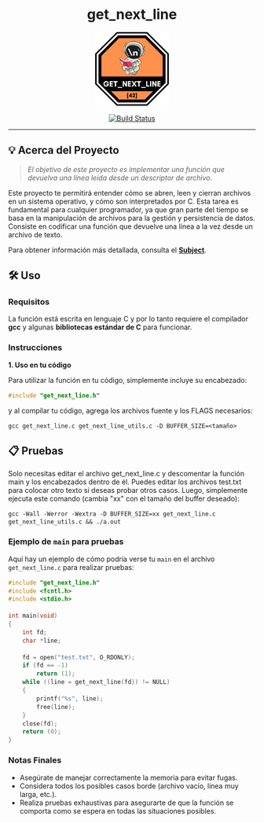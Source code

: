 <div align="center">
<h1>get_next_line</h1>
<img src="https://raw.githubusercontent.com/gusgonza42/my-utils-gusgonza/main/ft_badges_42/badge_01_get_next_line_500px.png" style="width: 150px; height: 150px;">


[![Build Status](https://img.shields.io/static/v1?label=Build%20Status&message=success&color=green)](https://github.com/gusgonza42/get_next_line)

</div>

- - -

## 💡 Acerca del Proyecto

> _El objetivo de este proyecto es implementar una función que devuelva una línea leída desde un descriptor de archivo._

Este proyecto te permitirá entender cómo se abren, leen y cierran archivos en un sistema operativo, y cómo son interpretados por C. Esta tarea es fundamental para cualquier programador, ya que gran parte del tiempo se basa en la manipulación de archivos para la gestión y persistencia de datos. Consiste en codificar una función que devuelve una línea a la vez desde un archivo de texto.

Para obtener información más detallada, consulta el [**Subject**](https://github.com/gusgonza42/get_next_line/blob/main/get_next_line-es.subject.pdf).

## 🛠️ Uso

### Requisitos

La función está escrita en lenguaje C y por lo tanto requiere el compilador **gcc** y algunas **bibliotecas estándar de C** para funcionar.

### Instrucciones

**1. Uso en tu código**

Para utilizar la función en tu código, simplemente incluye su encabezado:

```C
#include "get_next_line.h"
```

y al compilar tu código, agrega los archivos fuente y los FLAGS necesarios:

```shell
gcc get_next_line.c get_next_line_utils.c -D BUFFER_SIZE=<tamaño>
```

## 📋 Pruebas

Solo necesitas editar el archivo get_next_line.c y descomentar la función main y los encabezados dentro de él. Puedes editar los archivos test.txt para colocar otro texto si deseas probar otros casos. Luego, simplemente ejecuta este comando (cambia "xx" con el tamaño del buffer deseado):

```shell
gcc -Wall -Werror -Wextra -D BUFFER_SIZE=xx get_next_line.c get_next_line_utils.c && ./a.out
```

### Ejemplo de `main` para pruebas

Aquí hay un ejemplo de cómo podría verse tu `main` en el archivo `get_next_line.c` para realizar pruebas:

```c
#include "get_next_line.h"
#include <fcntl.h>
#include <stdio.h>

int main(void)
{
    int fd;
    char *line;

    fd = open("test.txt", O_RDONLY);
    if (fd == -1)
        return (1);
    while ((line = get_next_line(fd)) != NULL)
    {
        printf("%s", line);
        free(line);
    }
    close(fd);
    return (0);
}
```

### Notas Finales

- Asegúrate de manejar correctamente la memoria para evitar fugas.
- Considera todos los posibles casos borde (archivo vacío, línea muy larga, etc.).
- Realiza pruebas exhaustivas para asegurarte de que la función se comporta como se espera en todas las situaciones posibles.
